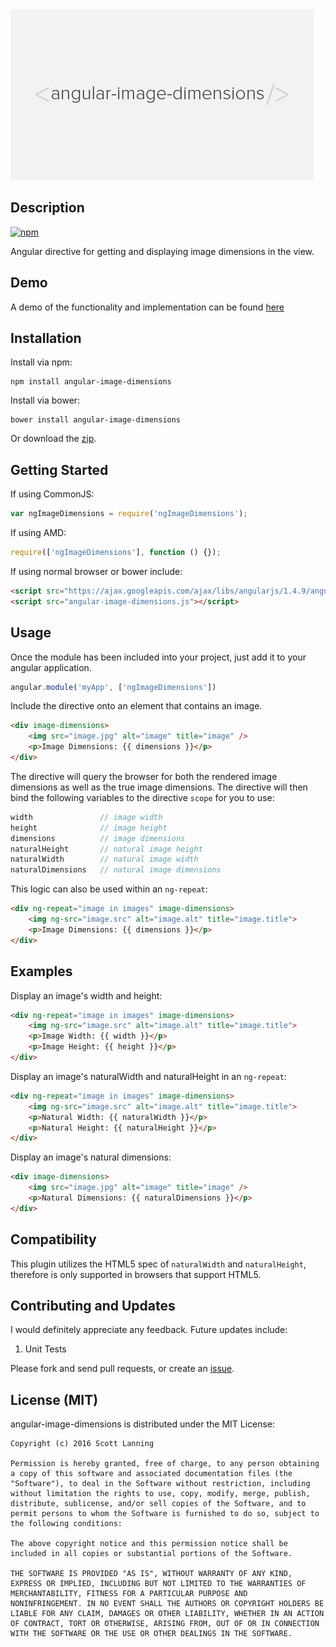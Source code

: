 <img src="https://raw.githubusercontent.com/skyout/angular-image-dimensions/master/angular_image_dimensions_logo.png" alt="angular-image-dimensions" title="angular-image-dimensions" with="485" height="273" />

Description
-----------

[![npm](https://img.shields.io/npm/l/express.svg)](https://opensource.org/licenses/MIT)

Angular directive for getting and displaying image dimensions in the view.

Demo
----

A demo of the functionality and implementation can be found [here]

Installation
------------

Install via npm:

```
npm install angular-image-dimensions
```

Install via bower:

```
bower install angular-image-dimensions
```

Or download the [zip].

Getting Started
---------------

If using CommonJS:

```js
var ngImageDimensions = require('ngImageDimensions');
```

If using AMD:

```js
require(['ngImageDimensions'], function () {});
```

If using normal browser or bower include:

```html
<script src="https://ajax.googleapis.com/ajax/libs/angularjs/1.4.9/angular.min.js"></script>
<script src="angular-image-dimensions.js"></script>
```

Usage
-----

Once the module has been included into your project, just add it to your angular application.

```js
angular.module('myApp', ['ngImageDimensions'])
```

Include the directive onto an element that contains an image.

```html
<div image-dimensions>
    <img src="image.jpg" alt="image" title="image" />
    <p>Image Dimensions: {{ dimensions }}</p>
</div>
```

The directive will query the browser for both the rendered image dimensions as well as the true image dimensions. The directive will then bind the following variables to the directive `scope` for you to use:

```js
width               // image width
height              // image height
dimensions          // image dimensions
naturalHeight       // natural image height
naturalWidth        // natural image width
naturalDimensions   // natural image dimensions
```

This logic can also be used within an `ng-repeat`:

```html
<div ng-repeat="image in images" image-dimensions>
    <img ng-src="image.src" alt="image.alt" title="image.title">
    <p>Image Dimensions: {{ dimensions }}</p>
</div>
```

Examples
--------

Display an image's width and height:

```html
<div ng-repeat="image in images" image-dimensions>
    <img ng-src="image.src" alt="image.alt" title="image.title">
    <p>Image Width: {{ width }}</p>
    <p>Image Height: {{ height }}</p>
</div>
```

Display an image's naturalWidth and naturalHeight in an `ng-repeat`:

```html
<div ng-repeat="image in images" image-dimensions>
    <img ng-src="image.src" alt="image.alt" title="image.title">
    <p>Natural Width: {{ naturalWidth }}</p>
    <p>Natural Height: {{ naturalHeight }}</p>
</div>
```

Display an image's natural dimensions:

```html
<div image-dimensions>
    <img src="image.jpg" alt="image" title="image" />
    <p>Natural Dimensions: {{ naturalDimensions }}</p>
</div>
```


Compatibility
-------------

This plugin utilizes the HTML5 spec of `naturalWidth` and `naturalHeight`, therefore is only supported in browsers that support HTML5.


Contributing and Updates
------
I would definitely appreciate any feedback. Future updates include:

1. Unit Tests

Please fork and send pull requests, or create an <a href="https://github.com/skyout/angular-image-dimensions/issues">issue</a>.


License (MIT)
-------------

angular-image-dimensions is distributed under the MIT License:

```
Copyright (c) 2016 Scott Lanning

Permission is hereby granted, free of charge, to any person obtaining
a copy of this software and associated documentation files (the
"Software"), to deal in the Software without restriction, including
without limitation the rights to use, copy, modify, merge, publish,
distribute, sublicense, and/or sell copies of the Software, and to
permit persons to whom the Software is furnished to do so, subject to
the following conditions:

The above copyright notice and this permission notice shall be
included in all copies or substantial portions of the Software.

THE SOFTWARE IS PROVIDED "AS IS", WITHOUT WARRANTY OF ANY KIND,
EXPRESS OR IMPLIED, INCLUDING BUT NOT LIMITED TO THE WARRANTIES OF
MERCHANTABILITY, FITNESS FOR A PARTICULAR PURPOSE AND
NONINFRINGEMENT. IN NO EVENT SHALL THE AUTHORS OR COPYRIGHT HOLDERS BE
LIABLE FOR ANY CLAIM, DAMAGES OR OTHER LIABILITY, WHETHER IN AN ACTION
OF CONTRACT, TORT OR OTHERWISE, ARISING FROM, OUT OF OR IN CONNECTION
WITH THE SOFTWARE OR THE USE OR OTHER DEALINGS IN THE SOFTWARE.
```

[MIT License]: http://en.wikipedia.org/wiki/MIT_License
[license-badge]: https://img.shields.io/badge/license-MIT-blue.svg
[here]:http://scott-lanning.com/angular-image-dimensions/
[zip]:https://github.com/skyout/angular-image-dimensions/archive/master.zip